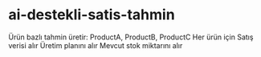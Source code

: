 # ai-destekli-satis-tahmin
Ürün bazlı tahmin üretir: 
ProductA, ProductB, ProductC  Her ürün için
Satış verisi alır
Üretim planını alır 
Mevcut stok miktarını alır
